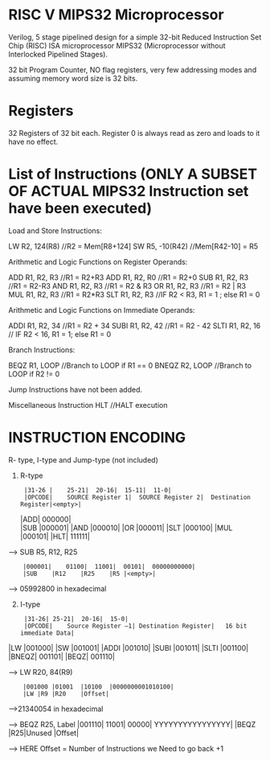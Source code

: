 # RISC V MIPS32 Microprocessor

Verilog, 5 stage pipelined design for a simple 32-bit Reduced Instruction Set Chip (RISC) ISA microprocessor MIPS32 (Microprocessor without Interlocked Pipelined Stages). 

32 bit Program Counter, NO flag registers, very few addressing modes and assuming memory word size is 32 bits.


# Registers

32 Registers of 32 bit each. Register 0 is always read as zero and loads to it have no effect.

# List of Instructions (ONLY A SUBSET OF ACTUAL MIPS32 Instruction set have been executed)

Load and Store Instructions:

LW  R2, 124(R8)      //R2 = Mem[R8+124]
SW R5, -10(R42)     //Mem[R42-10] = R5


Arithmetic and Logic Functions on Register Operands: 

ADD R1, R2, R3    //R1 = R2+R3
ADD R1, R2, R0    //R1 = R2+0
SUB R1, R2, R3    //R1 = R2-R3
AND R1, R2, R3    //R1 = R2 & R3
OR R1, R2, R3    //R1 = R2 | R3
MUL R1, R2, R3    //R1 = R2*R3
SLT R1, R2, R3    //IF R2 < R3, R1 = 1 ; else R1 = 0


Arithmetic and Logic Functions on Immediate Operands: 

ADDI R1, R2, 34    //R1 = R2 + 34
SUBI R1, R2, 42    //R1 = R2 - 42
SLTI R1, R2, 16    // IF R2 < 16, R1 = 1; else R1 = 0


Branch Instructions:

BEQZ R1, LOOP    //Branch to LOOP if R1 == 0
BNEQZ R2, LOOP //Branch to LOOP if R2 != 0

Jump Instructions have not been added.

Miscellaneous Instruction
	HLT    //HALT execution


# INSTRUCTION ENCODING


R- type, I-type and Jump-type (not included)


1. R-type
		
		|31-26 |	25-21|	20-16|	15-11|	11-0|
		|OPCODE|	SOURCE Register 1|	SOURCE Register 2|	Destination Register|<empty>|                         
	
	                                                                                   
	|ADD|	000000|  
	|SUB	|000001|
	|AND	|000010| 
	|OR	|000011|
	|SLT	|000100|
	|MUL	|000101|
	|HLT|	111111|
  
--> SUB R5, R12, R25
		
		|000001|	01100|	11001|	00101|	00000000000|
		|SUB	|R12	|R25	|R5	|<empty>|
		
--> 05992800 in hexadecimal
		
	
2. I-type
	
		|31-26|	25-21|	20-16|	15-0|
		|OPCODE|	Source Register –1|	Destination Register|	16 bit immediate Data|
		
|LW	|001000|
|SW	|001001|
|ADDI	|001010|
|SUBI	|001011|
|SLTI	|001100|
|BNEQZ|	001101|
|BEQZ|	001110|

--> LW R20, 84(R9)
	
		|001000	|01001	|10100	|0000000001010100|
		|LW	|R9	|R20	|Offset|
		
-->21340054 in hexadecimal
		
--> BEQZ R25, Label
		|001110|	11001|	00000|	YYYYYYYYYYYYYYYY|
		|BEQZ	|R25|Unused	|Offset|
		
--> HERE Offset = Number of Instructions we Need to go back +1
		

